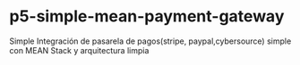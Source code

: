 # p5-simple-mean-payment-gateway
Simple Integración de pasarela de pagos(stripe, paypal,cybersource) simple con MEAN Stack y arquitectura limpia
